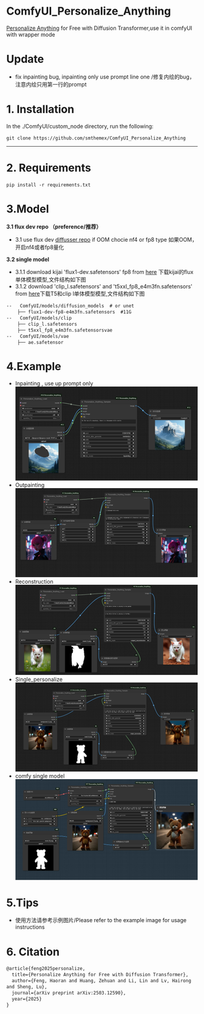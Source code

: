 # ComfyUI_Personalize_Anything
[Personalize Anything](https://github.com/fenghora/personalize-anything) for Free with Diffusion Transformer,use it in comfyUI with wrapper mode

# Update
* fix inpainting bug, inpainting only use prompt line one /修复内绘的bug，注意内绘只用第一行的prompt

# 1. Installation

In the ./ComfyUI/custom_node directory, run the following:   
```
git clone https://github.com/smthemex/ComfyUI_Personalize_Anything
```
---

# 2. Requirements  

```
pip install -r requirements.txt
```

# 3.Model
**3.1 flux dev repo （preference/推荐）**
* 3.1 use flux dev [diffusser repo](https://huggingface.co/black-forest-labs/FLUX.1-dev/tree/main)
if OOM chocie nf4 or fp8 type 如果OOM，开启nf4或者fp8量化

**3.2 single model**
* 3.1.1 download  kijai 'flux1-dev.safetensors' fp8 from [here](https://huggingface.co/Kijai/flux-fp8/tree/main)  下载kijai的flux单体模型模型,文件结构如下图
* 3.1.2 download 'clip_l.safetensors' and 't5xxl_fp8_e4m3fn.safetensors' from [here](https://huggingface.co/comfyanonymous/flux_text_encoders/tree/main)下载T5和clip l单体模型模型,文件结构如下图

```
--   ComfyUI/models/diffusion_models  # or unet
    ├── flux1-dev-fp8-e4m3fn.safetensors  #11G
--   ComfyUI/models/clip
    ├── clip_l.safetensors
    ├── t5xxl_fp8_e4m3fn.safetensorsvae
--   ComfyUI/models/vae
    ├── ae.safetensor
```


# 4.Example
* Inpainting , use up prompt only
![](https://github.com/smthemex/ComfyUI_Personalize_Anything/blob/main/assets/in.png)
* Outpainting
![](https://github.com/smthemex/ComfyUI_Personalize_Anything/blob/main/assets/outpainting.png)
* Reconstruction
![](https://github.com/smthemex/ComfyUI_Personalize_Anything/blob/main/assets/reconstruction.png)
* Single_personalize
![](https://github.com/smthemex/ComfyUI_Personalize_Anything/blob/main/assets/single_personalize.png)
* comfy single model
![](https://github.com/smthemex/ComfyUI_Personalize_Anything/blob/main/assets/example_cf.png)

# 5.Tips
* 使用方法请参考示例图片/Please refer to the example image for usage instructions

# 6. Citation
```
@article{feng2025personalize,
  title={Personalize Anything for Free with Diffusion Transformer},
  author={Feng, Haoran and Huang, Zehuan and Li, Lin and Lv, Hairong and Sheng, Lu},
  journal={arXiv preprint arXiv:2503.12590},
  year={2025}
}
```
